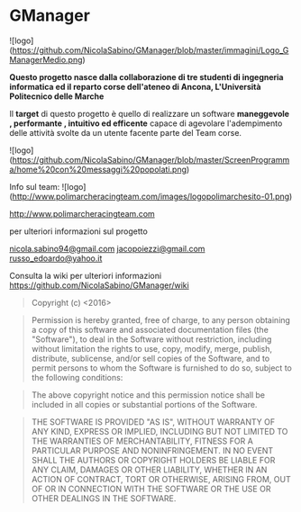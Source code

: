 # GManager

![logo] (https://github.com/NicolaSabino/GManager/blob/master/immagini/Logo_GManagerMedio.png)


**Questo progetto nasce dalla collaborazione di tre studenti di ingegneria informatica ed il reparto corse dell'ateneo di Ancona, L'Università Politecnico delle Marche**
  
  Il **target** di questo progetto è quello di realizzare un software **maneggevole , performante , 
  intuitivo ed     efficente** capace di agevolare l'adempimento delle attività svolte da un utente facente parte del Team corse.</dd>
  
  ![logo] (https://github.com/NicolaSabino/GManager/blob/master/ScreenProgramma/home%20con%20messaggi%20popolati.png)
  
Info sul team:
![logo] (http://www.polimarcheracingteam.com/images/logopolimarchesito-01.png)

http://www.polimarcheracingteam.com


per ulteriori informazioni sul progetto

nicola.sabino94@gmail.com
jacopoiezzi@gmail.com
russo_edoardo@yahoo.it

Consulta la wiki per ulteriori informazioni https://github.com/NicolaSabino/GManager/wiki




>Copyright (c) <2016> 

>Permission is hereby granted, free of charge, to any person obtaining a copy
>of this software and associated documentation files (the "Software"), to deal
>in the Software without restriction, including without limitation the rights
>to use, copy, modify, merge, publish, distribute, sublicense, and/or sell
>copies of the Software, and to permit persons to whom the Software is
>furnished to do so, subject to the following conditions:

>The above copyright notice and this permission notice shall be included in all
>copies or substantial portions of the Software.

>THE SOFTWARE IS PROVIDED "AS IS", WITHOUT WARRANTY OF ANY KIND, EXPRESS OR
>IMPLIED, INCLUDING BUT NOT LIMITED TO THE WARRANTIES OF MERCHANTABILITY,
>FITNESS FOR A PARTICULAR PURPOSE AND NONINFRINGEMENT. IN NO EVENT SHALL THE
>AUTHORS OR COPYRIGHT HOLDERS BE LIABLE FOR ANY CLAIM, DAMAGES OR OTHER
>LIABILITY, WHETHER IN AN ACTION OF CONTRACT, TORT OR OTHERWISE, ARISING FROM,
>OUT OF OR IN CONNECTION WITH THE SOFTWARE OR THE USE OR OTHER DEALINGS IN THE
>SOFTWARE.
